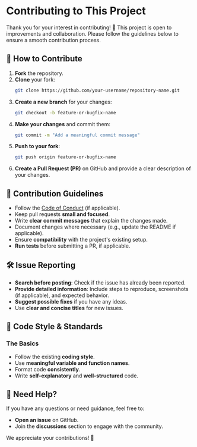 # Contributing to This Project

Thank you for your interest in contributing! 🎉 This project is open to improvements and collaboration. Please follow the guidelines below to ensure a smooth contribution process.

## 🚀 How to Contribute

1. **Fork** the repository.
2. **Clone** your fork:
   ```sh
   git clone https://github.com/your-username/repository-name.git
   ```
3. **Create a new branch** for your changes:
   ```sh
   git checkout -b feature-or-bugfix-name
   ```
4. **Make your changes** and commit them:
   ```sh
   git commit -m "Add a meaningful commit message"
   ```
5. **Push to your fork**:
   ```sh
   git push origin feature-or-bugfix-name
   ```
6. **Create a Pull Request (PR)** on GitHub and provide a clear description of your changes.

## 📌 Contribution Guidelines

- Follow the [Code of Conduct](CODE_OF_CONDUCT.md) (if applicable).
- Keep pull requests **small and focused**.
- Write **clear commit messages** that explain the changes made.
- Document changes where necessary (e.g., update the README if applicable).
- Ensure **compatibility** with the project's existing setup.
- **Run tests** before submitting a PR, if applicable.

## 🛠 Issue Reporting

- **Search before posting**: Check if the issue has already been reported.
- **Provide detailed information**: Include steps to reproduce, screenshots (if applicable), and expected behavior.
- **Suggest possible fixes** if you have any ideas.
- Use **clear and concise titles** for new issues.

## 📝 Code Style & Standards

### The Basics

- Follow the existing **coding style**.
- Use **meaningful variable and function names**.
- Format code **consistently**.
- Write **self-explanatory** and **well-structured** code.

## 💬 Need Help?

If you have any questions or need guidance, feel free to:

- **Open an issue** on GitHub.
- Join the **discussions** section to engage with the community.

We appreciate your contributions! 🎉

```

```

